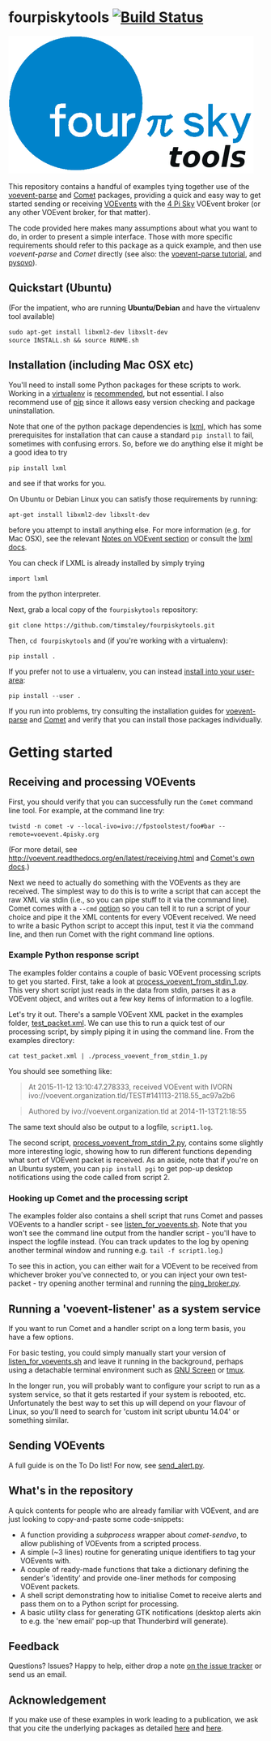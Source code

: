 # fourpiskytools [![Build Status](https://travis-ci.org/4pisky/fourpiskytools.svg?branch=master)](https://travis-ci.org/4pisky/fourpiskytools)

![4 Pi Sky Logo](4ps_logo_small.png)

This repository contains a handful of examples tying together use of the
[voevent-parse](http://voevent-parse.readthedocs.org/) and 
[Comet](http://comet.transientskp.org/) 
packages, providing a 
quick and easy way to get started sending or receiving
[VOEvents](http://voevent.readthedocs.org/)
with the [4 Pi Sky](http://4pisky.org/voevent)
VOEvent broker (or any other VOEvent broker, for that matter).

The code provided here makes many assumptions about what you want to do,
in order to present a simple interface.
Those with more specific requirements should refer to this package as
a quick example, and then use *voevent-parse* and *Comet* directly
(see also: the [voevent-parse tutorial](https://github.com/timstaley/voevent-parse-tutorial), 
and [pysovo](https://github.com/timstaley/pysovo)).


## Quickstart (Ubuntu)

(For the impatient, who are running **Ubuntu/Debian** and have the virtualenv tool available)

    sudo apt-get install libxml2-dev libxslt-dev
    source INSTALL.sh && source RUNME.sh

## Installation (including Mac OSX etc)

You'll need to install some Python packages for these scripts to work.
Working in a 
[virtualenv](http://virtualenv.readthedocs.org/en/latest/virtualenv.html)
is [recommended](https://www.dabapps.com/blog/introduction-to-pip-and-virtualenv-python/), 
but not essential.
I also recommend use of
[pip](http://pip.readthedocs.org/en/latest/quickstart.html)
since it allows easy version checking and package uninstallation.

Note that one of the python package dependencies is 
[lxml](http://lxml.de/), 
which has some prerequisites for installation that can cause a
standard ``pip install``
to fail, sometimes with confusing errors. 
So, before we do anything else it might be a good idea to try

    pip install lxml
    
and see if that works for you.

On Ubuntu or Debian Linux you can satisfy those requirements by running:

    apt-get install libxml2-dev libxslt-dev

before you attempt to install anything else. For more information
(e.g. for Mac OSX), see the relevant 
[Notes on VOEvent section](http://voevent.readthedocs.org/en/latest/setup.html#background-and-dependencies) 
or consult the 
[lxml docs](http://lxml.de/installation.html#installation).

You can check if LXML is already installed by simply trying 

    import lxml
    
from the python interpreter. 

Next, grab a local copy of the `fourpiskytools` repository:

    git clone https://github.com/timstaley/fourpiskytools.git

Then, ``cd fourpiskytools`` and (if you're working with a virtualenv): 

    pip install .
  
If you prefer not to use a virtualenv, you can instead [install into your 
user-area](http://pip-python3.readthedocs.org/en/latest/user_guide.html#user-installs):

    pip install --user .
    

If you run into problems, try consulting the installation guides for
[voevent-parse](http://voevent-parse.readthedocs.org/en/master/intro.html#installation)
and
[Comet](http://comet.transientskp.org/en/1.2.1/installation.html)
and verify that you can install those packages individually.

# Getting started
## Receiving and processing VOEvents
First, you should verify that you can successfully run the `Comet` command 
line tool. For example, at the command line try:

    twistd -n comet -v --local-ivo=ivo://fpstoolstest/foo#bar --remote=voevent.4pisky.org
    
(For more detail, see http://voevent.readthedocs.org/en/latest/receiving.html
and 
[Comet's own docs](http://comet.readthedocs.org/en/stable/usage/broker.html#broker).)

Next we need to actually do something with
the VOEvents as they are received. The simplest way to do this is to 
write a script that can accept the raw XML via stdin (i.e., so you can 
pipe stuff to it via the command line). 
Comet comes with a ``--cmd``
[option](http://comet.readthedocs.org/en/stable/usage/broker.html#spawning-external-commands)
so you can tell it to run a script of your choice and pipe it the XML contents for every VOEvent received.
We need to write a basic Python script to accept this input, 
test it via the command line, and then run Comet with the right command line 
options.

### Example Python response script
The examples folder contains a couple of basic VOEvent processing scripts
to get you started. First, take a look at 
[process_voevent_from_stdin_1.py](examples/process_voevent_from_stdin_1.py).
This very short script just reads in the data from stdin, parses it as a 
VOEvent object, and writes out a few key items of information to a 
logfile.

Let's try it out. There's a sample VOEvent XML packet in the examples folder,
[test_packet.xml](examples/test_packet.xml). We can use this to run a quick 
test of our processing script, by simply piping it in using the command line. 
From the examples directory:

    cat test_packet.xml | ./process_voevent_from_stdin_1.py
    
You should see something like:

> At 2015-11-12 13:10:47.278333, received VOEvent with IVORN ivo://voevent.organization.tld/TEST#141113-2118.55_ac97a2b6 

> Authored by ivo://voevent.organization.tld at 2014-11-13T21:18:55

The same text should also be output to a logfile, `script1.log`.

The second script,
[process_voevent_from_stdin_2.py](examples/process_voevent_from_stdin_2.py),
contains some slightly more interesting logic, showing how to run different
functions depending what sort of VOEvent packet is received. As an aside, note
that if you're on an Ubuntu system, you can ``pip install pgi`` to get pop-up
desktop notifications using the code called from script 2.

### Hooking up Comet and the processing script
The examples folder also contains a shell script that runs Comet and passes
VOEvents to a handler script - see
[listen_for_voevents.sh](examples/listen_for_voevents.sh). Note that you won't
see the command line output from the handler script - you'll have to inspect the
logfile instead. (You can track updates to the log by opening another terminal
window and running e.g. ``tail -f script1.log``.)

To see this in action, you can either wait for a VOEvent to be received from
whichever broker you've connected to, or you can inject your own test-packet -
try opening another terminal and running the
[ping_broker.py](examples/ping_broker.py).


## Running a 'voevent-listener' as a system service
If you want to run Comet and a handler script on a long term basis,
you have a few options.

For basic testing, you could simply
manually start your version of
[listen_for_voevents.sh](examples/listen_for_voevents.sh) and leave it running
in the background, perhaps using a detachable terminal environment such as
[GNU Screen](https://www.nixtutor.com/linux/introduction-to-gnu-screen/)
or [tmux](https://tmux.github.io/).

In the longer run, you will probably want to configure your script to run as a
system service, so that it gets restarted if your system is rebooted, etc.
Unfortunately the best way to set this up will depend on your
flavour of Linux, so you'll need to search for
'custom init script ubuntu 14.04' or something similar.


## Sending VOEvents
A full guide is on the To Do list! For now, see [send_alert.py](examples/send_alert.py).


## What's in the repository

A quick contents for people who are already familiar with VOEvent, and 
are just looking to copy-and-paste some code-snippets:

* A function providing a *subprocess* wrapper about *comet-sendvo*, to allow
  publishing of VOEvents from a scripted process.
* A simple (~3 lines) routine for generating unique identifiers to tag your
  VOEvents with.
* A couple of ready-made functions that take a dictionary defining the sender's
  'identity' and provide one-liner methods for composing VOEvent packets.
* A shell script demonstrating how to initialise Comet to receive alerts and
  pass them on to a Python script for processing.
* A basic utility class for generating GTK notifications (desktop alerts
  akin to e.g. the 'new email' pop-up that Thunderbird will generate).


## Feedback

Questions? Issues? Happy to help, either drop a note 
[on the issue tracker](https://github.com/timstaley/fourpiskytools/issues)
or send us an email.

## Acknowledgement
If you make use of these examples in work leading to a publication, we ask
that you cite the underlying packages as detailed 
[here](http://comet.transientskp.org/en/1.2.1/)
and 
[here](http://voevent-parse.readthedocs.org/en/master/intro.html#acknowledgement).
